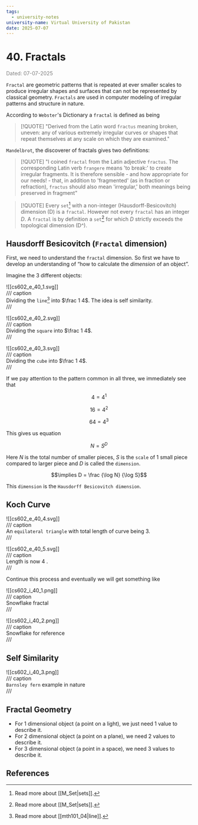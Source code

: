 ```yaml
---
tags:
  - university-notes
university-name: Virtual University of Pakistan
date: 2025-07-07
---
```


# 40. Fractals

<span style="color: gray;">Dated: 07-07-2025</span>

`Fractal` are geometric patterns that is repeated at ever smaller scales to produce irregular shapes and surfaces that can not be represented by classical geometry. `Fractals` are used in computer modeling of irregular patterns and structure in nature.

According to `Webster`'s Dictionary a `fractal` is defined as being 

> [!QUOTE] "Derived from the Latin word `fractus` meaning broken, uneven: any of various extremely irregular curves or shapes that repeat themselves at any scale on which they are examined."

`Mandelbrot`, the discoverer of fractals gives two definitions:

> [!QUOTE] "I coined `fractal` from the Latin adjective `fractus`. The corresponding Latin verb `frangere` means 'to break:' to create irregular fragments. It is therefore sensible - and how appropriate for our needs! - that, in addition to 'fragmented' (as in fraction or refraction), `fractus` should also mean 'irregular,' both meanings being preserved in fragment"

> [!QUOTE] Every `set`[^1] with a non-integer (Hausdorff-Besicovitch) dimension (D) is a `fractal`. However not every `fractal` has an integer $D$. A `fractal` is by definition a `set`[^1] for which $D$ strictly exceeds the topological dimension (D^).

## Hausdorff Besicovitch (`Fractal` dimension)

First, we need to understand the `fractal` dimension. So first we have to develop an understanding of “how to calculate the _dimension_ of an object”.

Imagine the 3 different objects:

![[cs602_e_40_1.svg]]  
/// caption  
Dividing the `line`[^2] into $\frac 1 4$. The idea is self similarity.  
///

![[cs602_e_40_2.svg]]  
/// caption  
Dividing the `square` into $\frac 1 4$.  
///

![[cs602_e_40_3.svg]]  
/// caption  
Dividing the `cube` into $\frac 1 4$.  
///

If we pay attention to the pattern common in all three, we immediately see that

$$4 = 4^1$$

$$16 = 4^2$$

$$64 = 4^3$$

This gives us equation

$$N = S^D$$

Here $N$ is the total number of smaller pieces, $S$ is the `scale` of 1 small piece compared to larger piece and $D$ is called the `dimension`.

$$\implies D = \frac {\log N} {\log S}$$

This `dimension` is the `Hausdorff Besicovitch dimension`.

## Koch Curve

![[cs602_e_40_4.svg]]  
/// caption  
An `equilateral triangle` with total length of curve being $3$.  
///

![[cs602_e_40_5.svg]]  
/// caption  
Length is now $4$ .  
///

Continue this process and eventually we will get something like

![[cs602_i_40_1.png]]  
/// caption  
Snowflake fractal  
///

![[cs602_i_40_2.png]]  
/// caption  
Snowflake for reference  
///

## Self Similarity

![[cs602_i_40_3.png]]  
/// caption  
`Barnsley fern` example in nature  
///

## Fractal Geometry

- For 1 dimensional object (a point on a light), we just need 1 value to describe it.
- For 2 dimensional object (a point on a plane), we need 2 values to describe it.
- For 3 dimensional object (a point in a space), we need 3 values to describe it.

## References

[^1]: Read more about [[M_Set|sets]].
[^2]: Read more about [[mth101_04|line]].